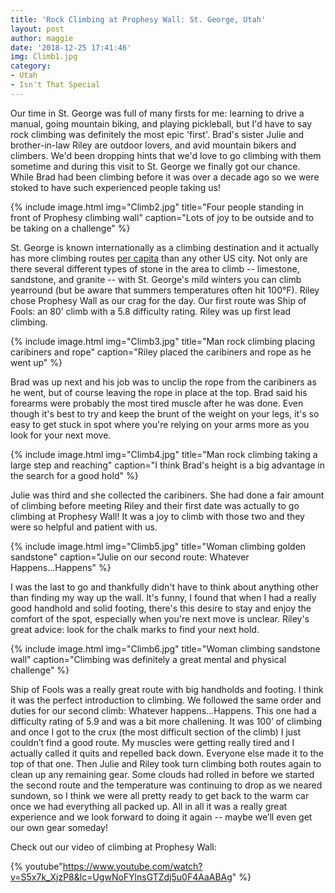 ```yaml
---
title: 'Rock Climbing at Prophesy Wall: St. George, Utah'
layout: post
author: maggie
date: '2018-12-25 17:41:46'
img: Climb1.jpg
category:
- Utah
- Isn't That Special
---
```


Our time in St. George was full of many firsts for me: learning to drive a manual, going mountain biking, and playing pickleball, but I'd have to say rock climbing was definitely the most epic 'first'. Brad's sister Julie and brother-in-law Riley are outdoor lovers, and avid mountain bikers and climbers. We'd been dropping hints that we'd love to go climbing with them sometime and during this visit to St. George we finally got our chance. While Brad had been climbing before it was over a decade ago so we were stoked to have such experienced people taking us!

{% include image.html img="Climb2.jpg" title="Four people standing in front of Prophesy climbing wall" caption="Lots of joy to be outside and to be taking on a challenge" %}

St. George is known internationally as a climbing destination and it actually has more climbing routes [per capita](https://www.summitpost.org/st-george-rock-climbing/352917) than any other US city.  Not only are there several different types of stone in the area to climb -- limestone, sandstone, and granite -- with St. George's mild winters you can climb yearround (but be aware that summers temperatures often hit 100°F). Riley chose Prophesy Wall as our crag for the day. Our first route was Ship of Fools: an 80’ climb with a 5.8 difficulty rating. Riley was up first lead climbing.

{% include image.html img="Climb3.jpg" title="Man rock climbing placing caribiners and rope" caption="Riley placed the caribiners and rope as he went up" %}

Brad was up next and his job was to unclip the rope from the caribiners as he went, but of course leaving the rope in place at the top. Brad said his forearms were probably the most tired muscle after he was done. Even though it's best to try and keep the brunt of the weight on your legs, it's so easy to get stuck in spot where you're relying on your arms more as you look for your next move. 

{% include image.html img="Climb4.jpg" title="Man rock climbing taking a large step and reaching" caption="I think Brad's height is a big advantage in the search for a good hold" %}

Julie was third and she collected the caribiners. She had done a fair amount of climbing before meeting Riley and their first date was actually to go climbing at Prophesy Wall! It was a joy to climb with those two and they were so helpful and patient with us.

{% include image.html img="Climb5.jpg" title="Woman climbing golden sandstone" caption="Julie on our second route: Whatever Happens...Happens" %}

I was the last to go and thankfully didn't have to think about anything other than finding my way up the wall. It's funny, I found that when I had a really good handhold and solid footing, there's this desire to stay and enjoy the comfort of the spot, especially when you're next move is unclear. Riley's great advice: look for the chalk marks to find your next hold. 

{% include image.html img="Climb6.jpg" title="Woman climbing sandstone wall" caption="Climbing was definitely a great mental and physical challenge" %}

Ship of Fools was a really great route with big handholds and footing. I think it was the perfect introduction to climbing. We followed the same order and duties for our second climb: Whatever happens...Happens. This one had a difficulty rating of 5.9 and was a bit more challening. It was 100’ of climbing and once I got to the crux (the most difficult section of the climb) I just couldn’t find a good route. My muscles were getting really tired and I actually called it quits and repelled back down. Everyone else made it to the top of that one. Then Julie and Riley took turn climbing both routes again to clean up any remaining gear. Some clouds had rolled in before we started the second route and the temperature was continuing to drop as we neared sundown, so I think we were all pretty ready to get back to the warm car once we had everything all packed up. All in all it was a really great experience and we look forward to doing it again -- maybe we’ll even get our own gear someday!

Check out our video of climbing at Prophesy Wall:

{% youtube"https://www.youtube.com/watch?v=S5x7k_XjzP8&lc=UgwNoFYlnsGTZdj5u0F4AaABAg" %}